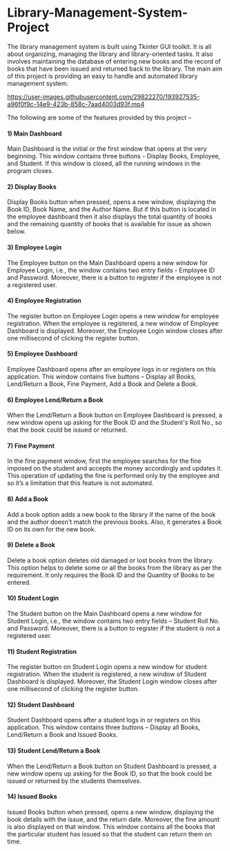 # Library-Management-System-Project

The library management system is built using Tkinter GUI toolkit. It is all about organizing, managing the library and library-oriented tasks. It also involves maintaining the database of entering new books and the record of books that have been issued and returned back to the library. The main aim of this project is providing an easy to handle and automated library management system. 

https://user-images.githubusercontent.com/29822270/193927535-a96f0f9c-14e9-423b-858c-7aad4003d93f.mp4

The following are some of the features provided by this project –

#### 1) Main Dashboard
Main Dashboard is the initial or the first window that opens at the very beginning. This window contains three buttons - Display Books, Employee, and Student. If this window is closed, all the running windows in the program closes.

#### 2) Display Books
Display Books button when pressed, opens a new window, displaying the Book ID, Book Name, and the Author Name. But if this button is located in the employee dashboard then it also displays the total quantity of books and the remaining quantity of books that is available for issue as shown below.

#### 3) Employee Login
The Employee button on the Main Dashboard opens a new window for Employee Login, i.e., the window contains two entry fields - Employee ID and Password. Moreover, there is a button to register if the employee is not a registered user.

#### 4) Employee Registration
The register button on Employee Login opens a new window for employee registration. When the employee is registered, a new window of Employee Dashboard is displayed. Moreover, the Employee Login window closes after one millisecond of clicking the register button.

#### 5) Employee Dashboard
Employee Dashboard opens after an employee logs in or registers on this application. This window contains five buttons – Display all Books, Lend/Return a Book, Fine Payment, Add a Book and Delete a Book.

#### 6) Employee Lend/Return a Book
When the Lend/Return a Book button on Employee Dashboard is pressed, a new window opens up asking for the Book ID and the Student's Roll No., so that the book could be issued or returned.

#### 7) Fine Payment
In the fine payment window, first the employee searches for the fine imposed on the student and accepts the money accordingly and updates it. This operation of updating the fine is performed only by the employee and so it’s a limitation that this feature is not automated.

#### 8) Add a Book
Add a book option adds a new book to the library if the name of the book and the author doesn't match the previous books. Also, it generates a Book ID on its own for the new book.

#### 9) Delete a Book
Delete a book option deletes old damaged or lost books from the library. This option helps to delete some or all the books from the library as per the requirement. It only requires the Book ID and the Quantity of Books to be entered.

#### 10) Student Login
The Student button on the Main Dashboard opens a new window for Student Login, i.e., the window contains two entry fields – Student Roll No. and Password. Moreover, there is a button to register if the student is not a registered user.

#### 11) Student Registration
The register button on Student Login opens a new window for student registration. When the student is registered, a new window of Student Dashboard is displayed. Moreover, the Student Login window closes after one millisecond of clicking the register button.

#### 12) Student Dashboard
Student Dashboard opens after a student logs in or registers on this application. This window contains three buttons – Display all Books, Lend/Return a Book and Issued Books.

#### 13) Student Lend/Return a Book
When the Lend/Return a Book button on Student Dashboard is pressed, a new window opens up asking for the Book ID, so that the book could be issued or returned by the students themselves.

#### 14) Issued Books
Issued Books button when pressed, opens a new window, displaying the book details with the issue, and the return date. Moreover, the fine amount is also displayed on that window. This window contains all the books that the particular student has issued so that the student can return them on time.
